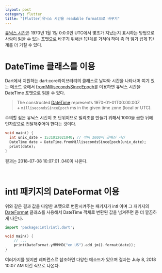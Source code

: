 ```yaml
---
layout: post
category: flutter
title: "[Flutter]유닉스 시간을 readable format으로 바꾸기"
---
```


[유닉스 시간](https://namu.wiki/w/%EC%9C%A0%EB%8B%89%EC%8A%A4%20%EC%8B%9C%EA%B0%84)은 1970년 1월 1일 0:0:0인 UTC에서 몇초가 지났는지 표시하는 방법으로 사람이 읽을 수 있는 포맷으로 바꾸기 위해선 1단계를 거쳐야 하며 좀 더 읽기 쉽게 1단계를 더 거칠 수 있다.

# DateTime 클래스를 이용

Dart에서 지원하는 dart:core라이브러리의 클래스로 날짜와 시간을 나타내며 여기 있는 메소드 중에서  [fromMillisecondsSinceEpoch](https://api.dartlang.org/stable/1.24.3/dart-core/DateTime/DateTime.fromMillisecondsSinceEpoch.html)를 이용하면 유닉스 시간을 DateTime 포맷으로 읽을 수 있다. 

> The constructed [DateTime](https://api.dartlang.org/stable/1.24.3/dart-core/DateTime-class.html) represents 1970-01-01T00:00:00Z + `millisecondsSinceEpoch` ms in the given time zone (local or UTC). 

주의할 점은 유닉스 시간이 초 단위이므로 밀리초를 만들기 위해서 1000을 곱한 뒤에 인자값으로 전달해주어야 한다는 것이다.

```dart
void main() {
  int unix_date = 1531012021040; // 이미 1000이 곱해진 시간
  DateTime date = DateTime.fromMillisecondsSinceEpoch(unix_date);
  print(date);
}
```

결과는 2018-07-08 10:07:01 .040이 나온다.

<br>

# intl 패키지의 DateFormat 이용

위와 같은 결과 값을 다양한 포맷으로 변환시켜주는 패키지가 intl 이며 그 패키지의 [DateFormat](https://www.dartdocs.org/documentation/intl/0.15.1/intl/DateFormat-class.html) 클래스를 사용해서 DateTime 객체로 변환된 값을 넘겨주면 좀 더 깔끔하게 나온다.

```dart
import 'package:intl/intl.dart';

void main() {
    // ...
    print(DateFormat.yMMMMD("en_US").add_jm().format(date));
}
```

여러가지를 썼지만 레퍼런스르 참조하면 다양한 메소드가 있으며 결과는 July 8, 2018 10:07 AM 이런 식으로 나온다.